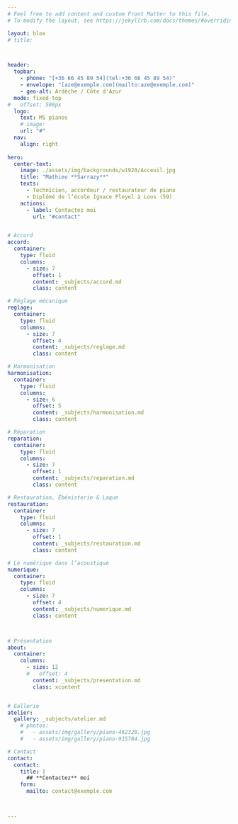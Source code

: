 ```yaml
---
# Feel free to add content and custom Front Matter to this file.
# To modify the layout, see https://jekyllrb.com/docs/themes/#overriding-theme-defaults

layout: blox
# title: 



header:
  topbar:
    - phone: "[+36 66 45 89 54](tel:+36 66 45 89 54)"
    - envelope: "[aze@exemple.com](mailto:aze@exemple.com)"
    - geo-alt: Ardèche / Côte d'Azur
  mode: fixed-top
#   offset: 500px
  logo:
    text: MS pianos
    # image: 
    url: "#"
  nav:
    align: right
  
hero:
  center-text:
    image: ./assets/img/backgrounds/w1920/Acceuil.jpg
    title: "Mathieu **Sarrazy**"
    texts:
      - Technicien, accordeur / restaurateur de piano
      - Diplômé de l’école Ignace Pleyel à Loos (59)
    actions:
      - label: Contactez moi
        url: "#contact"  


# Accord
accord:
  container:
    type: fluid
    columns:
      - size: 7
        offset: 1
        content: _subjects/accord.md
        class: content

# Réglage mécanique
reglage:
  container:
    type: fluid
    columns:
      - size: 7
        offset: 4
        content: _subjects/reglage.md
        class: content

# Harmonisation
harmonisation:
  container:
    type: fluid
    columns:
      - size: 6
        offset: 5
        content: _subjects/harmonisation.md
        class: content

# Réparation
reparation:
  container:
    type: fluid
    columns:
      - size: 7
        offset: 1
        content: _subjects/reparation.md
        class: content

# Restauration, Ébénisterie & Laque
restauration:
  container:
    type: fluid
    columns:
      - size: 7
        offset: 1
        content: _subjects/restauration.md
        class: content

# Le numérique dans l’acoustique
numerique:
  container:
    type: fluid
    columns:
      - size: 7
        offset: 4
        content: _subjects/numerique.md
        class: content



# Présentation
about:
  container:
    columns:
      - size: 12
      #   offset: 4
        content: _subjects/presentation.md
        class: xcontent


# Gallerie
atelier:
  gallery: _subjects/atelier.md
    # photos:
    #   - assets/img/gallery/piano-462320.jpg
    #   - assets/img/gallery/piano-915784.jpg

# Contact
contact:
  contact:
    title: |
      ## **Contactez** moi
    form:
      mailto: contact@exemple.com



---
```

